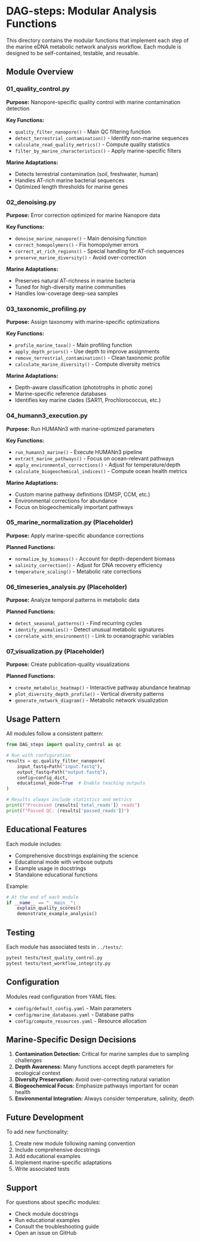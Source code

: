 # DAG-steps: Modular Analysis Functions

This directory contains the modular functions that implement each step of the marine eDNA metabolic network analysis workflow. Each module is designed to be self-contained, testable, and reusable.

## Module Overview

### 01_quality_control.py
**Purpose:** Nanopore-specific quality control with marine contamination detection

**Key Functions:**
- `quality_filter_nanopore()` - Main QC filtering function
- `detect_terrestrial_contamination()` - Identify non-marine sequences
- `calculate_read_quality_metrics()` - Compute quality statistics
- `filter_by_marine_characteristics()` - Apply marine-specific filters

**Marine Adaptations:**
- Detects terrestrial contamination (soil, freshwater, human)
- Handles AT-rich marine bacterial sequences
- Optimized length thresholds for marine genes

### 02_denoising.py
**Purpose:** Error correction optimized for marine Nanopore data

**Key Functions:**
- `denoise_marine_nanopore()` - Main denoising function
- `correct_homopolymers()` - Fix homopolymer errors
- `correct_at_rich_regions()` - Special handling for AT-rich sequences
- `preserve_marine_diversity()` - Avoid over-correction

**Marine Adaptations:**
- Preserves natural AT-richness in marine bacteria
- Tuned for high-diversity marine communities
- Handles low-coverage deep-sea samples

### 03_taxonomic_profiling.py
**Purpose:** Assign taxonomy with marine-specific optimizations

**Key Functions:**
- `profile_marine_taxa()` - Main profiling function
- `apply_depth_priors()` - Use depth to improve assignments
- `remove_terrestrial_contamination()` - Clean taxonomic profile
- `calculate_marine_diversity()` - Compute diversity metrics

**Marine Adaptations:**
- Depth-aware classification (phototrophs in photic zone)
- Marine-specific reference databases
- Identifies key marine clades (SAR11, Prochlorococcus, etc.)

### 04_humann3_execution.py
**Purpose:** Run HUMANn3 with marine-optimized parameters

**Key Functions:**
- `run_humann3_marine()` - Execute HUMANn3 pipeline
- `extract_marine_pathways()` - Focus on ocean-relevant pathways
- `apply_environmental_corrections()` - Adjust for temperature/depth
- `calculate_biogeochemical_indices()` - Compute ocean health metrics

**Marine Adaptations:**
- Custom marine pathway definitions (DMSP, CCM, etc.)
- Environmental corrections for abundance
- Focus on biogeochemically important pathways

### 05_marine_normalization.py (Placeholder)
**Purpose:** Apply marine-specific abundance corrections

**Planned Functions:**
- `normalize_by_biomass()` - Account for depth-dependent biomass
- `salinity_correction()` - Adjust for DNA recovery efficiency
- `temperature_scaling()` - Metabolic rate corrections

### 06_timeseries_analysis.py (Placeholder)
**Purpose:** Analyze temporal patterns in metabolic data

**Planned Functions:**
- `detect_seasonal_patterns()` - Find recurring cycles
- `identify_anomalies()` - Detect unusual metabolic signatures
- `correlate_with_environment()` - Link to oceanographic variables

### 07_visualization.py (Placeholder)
**Purpose:** Create publication-quality visualizations

**Planned Functions:**
- `create_metabolic_heatmap()` - Interactive pathway abundance heatmap
- `plot_diversity_depth_profile()` - Vertical diversity patterns
- `generate_network_diagram()` - Metabolic network visualization

## Usage Pattern

All modules follow a consistent pattern:

```python
from DAG_steps import quality_control as qc

# Run with configuration
results = qc.quality_filter_nanopore(
    input_fastq=Path("input.fastq"),
    output_fastq=Path("output.fastq"),
    config=config_dict,
    educational_mode=True  # Enable teaching outputs
)

# Results always include statistics and metrics
print(f"Processed {results['total_reads']} reads")
print(f"Passed QC: {results['passed_reads']}")
```

## Educational Features

Each module includes:
- Comprehensive docstrings explaining the science
- Educational mode with verbose outputs
- Example usage in docstrings
- Standalone educational functions

Example:
```python
# At the end of each module
if __name__ == "__main__":
    explain_quality_scores()
    demonstrate_example_analysis()
```

## Testing

Each module has associated tests in `../tests/`:
```bash
pytest tests/test_quality_control.py
pytest tests/test_workflow_integrity.py
```

## Configuration

Modules read configuration from YAML files:
- `config/default_config.yaml` - Main parameters
- `config/marine_databases.yaml` - Database paths
- `config/compute_resources.yaml` - Resource allocation

## Marine-Specific Design Decisions

1. **Contamination Detection:** Critical for marine samples due to sampling challenges
2. **Depth Awareness:** Many functions accept depth parameters for ecological context
3. **Diversity Preservation:** Avoid over-correcting natural variation
4. **Biogeochemical Focus:** Emphasize pathways important for ocean health
5. **Environmental Integration:** Always consider temperature, salinity, depth

## Future Development

To add new functionality:
1. Create new module following naming convention
2. Include comprehensive docstrings
3. Add educational examples
4. Implement marine-specific adaptations
5. Write associated tests

## Support

For questions about specific modules:
- Check module docstrings
- Run educational examples
- Consult the troubleshooting guide
- Open an issue on GitHub
